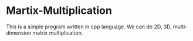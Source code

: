 # Martix-Multiplication
This is a simple program written in cpp language. We can do 2D, 3D, multi-dimension matrix multiplication. 
